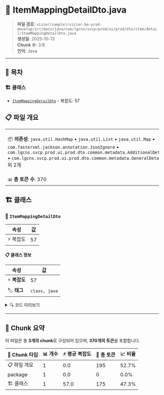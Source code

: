 # 📄 ItemMappingDetailDto.java

> **파일 경로**: `vizier(sample)/vizier-be-prod-develop/src/main/java/com/lgcns/svcp/prod/ui/prod/dto/item/detail/ItemMappingDetailDto.java`  
> **생성일**: 2025-10-13  
> **Chunk 수**: 3개  
> **언어**: Java
---

## 📑 목차

### 🏗️ 클래스
- [`ItemMappingDetailDto`](#class-itemmappingdetaildto) - 복잡도: 57

## 📋 파일 개요

| | |
|--|--|
| 📦 **의존성**: `java.util.HashMap` • `java.util.List` • `java.util.Map` • `com.fasterxml.jackson.annotation.JsonIgnore` • `com.lgcns.svcp.prod.ui.prod.dto.common.metadata.AdditionalDetailDto` • `com.lgcns.svcp.prod.ui.prod.dto.common.metadata.GeneralDetailDto` 외 2개 | ⚡ **총 복잡도**: 57 |
| 📊 **총 토큰 수**: 370 |  |



## 🏗️ 클래스

### <a id="class-itemmappingdetaildto"></a>🎯 `ItemMappingDetailDto`

| 속성 | 값 |
|------|----|
| ⚡ 복잡도 | 57 |



#### 📋 클래스 정보

| 속성 | 값 |
|------|----|
| ⚡ **복잡도** | 57 || 📍 **라인 범위** | 16-16 |
| 🏷️ **태그** | `class, java` |

<details>
<summary>🔍 코드 미리보기</summary>

```java
public class ItemMappingDetailDto {
    private List<GeneralDetailDto> general;
    private List<AdditionalDetailDto> additional;

    @JsonIgnore
    public Map<String, String> getGeneralParam() {
        Map<String, String> params = new HashMap<>();
        if (general != null) {
            for (GeneralDetailDto gnrl : general) {
                String camelKey = snakeToCamel(gnrl.getColName());
                params.put(camelKey, gnrl.getAttrVal());
            }
        }
        return params;
    }

    @JsonIgnore
    public Map<String, String> getGeneralEditYParam() {
        Map<String, String> params = new HashMap<>();
        if (general != null) {
            for (GeneralDetailDto gnrl : general) {
                if ("Y".equals(gnrl.getEditYn())) {
                    String...
```

**Chunk 정보**
- 🆔 **ID**: `936bf1153fd0`
- 📍 **라인**: 16-16
- 📊 **토큰**: 175
- 🏷️ **태그**: `class, java`

</details>

---





## 🧩 Chunk 요약

이 파일은 총 **3개의 chunk**로 구성되어 있으며, **370개의 토큰**을 포함합니다.

| 🧩 Chunk 타입 | 📊 개수 | ⚡ 평균 복잡도 | 📝 총 토큰 | 📈 비율 |
|---------------|--------|-------------|----------|--------|
| 📋 파일 개요 | 1 | 0.0 | 195 | 52.7% |
| package | 1 | 0.0 | 0 | 0.0% |
| 🏗️ 클래스 | 1 | 57.0 | 175 | 47.3% |

